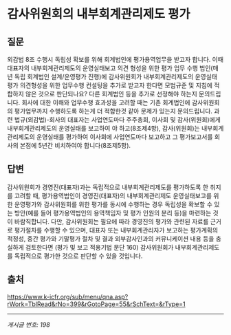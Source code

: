 # 감사위원회의 내부회계관리제도 평가

## 질문
외감법 8조 수행시 독립성 확보를 위해 회계법인에 평가용역업무을 받고자 합니다.
이때 대표자의 내부회계관리제도의 운영실태보고 의견 형성을 위한 평가 업무 수행 법인(매년 독립 회계법인 설계/운영평가 진행)에
감사위원회가 내부회계관리제도의 운영실태 평가 의견형성을 위한 업무수행 컨설팅을 추가로 받고자 한다면 모범규준 및 지침에 적합하지 않은 것으로 판단되나요? 다른 회계법인 등을 추가로 선정해야 하는지 문의드립니다. 회사에 대한 이해와 업무수행 효과성을 고려할 때는 기존 회계법인에
감사위원회의 평가업무까지 수행하도록 하는게 더 적합한것 같아 문제가 있는지 문의드립니다.
과련 법규(외감법)-회사의 대표자는 사업연도마다 주주총회, 이사회 및 감사(위원회)에게 내부회계관리제도의 운영실태를 보고하여
야 하고(8조제4항), 감사(위원회)는 내부회계관리제도의 운영실태를 평가하여 이사회에 사업연도마다 보고하고 그 평가보고서를 회사의 본점에 5년간 비치하여야 합니다(8조제5항).

## 답변
감사위원회가 경영진(대표자)과는 독립적으로 내부회계관리제도를 평가하도록 한 취지를 고려할 때, 평가용역법인이 경영진(대표자)의 내부회계관리제도 운영실태보고를 위한 운영평가와 감사위원회를 위한 평가를 동시에 수행하는 경우 독립성을 확보할 수 있는 방안(예를 들어 평가용역법인의 용역책임자 및 평가 인원의 분리 등)을 마련하는 것이 바람직합니다.
다만, 감사위원회는 필요에 따라 경영진의 평가와 관련된 자료를 근거로 평가절차를 수행할 수 있으며, 대표자 또는 내부회계관리자가 보고하는 평가계획의 적정성, 중간 평가와 기말평가 절차 및 결과 외부감사인과의 커뮤니케이션 내용 등을 충실하게 검토한다면 (평가 및 보고 적용기법 문단 160) 감사위원회가 내부회계관리제도를 독립적으로 평가한 것으로 판단할 수 있을 것입니다.

## 출처
https://www.k-icfr.org/sub/menu/qna.asp?rWork=TblRead&rNo=399&rGotoPage=55&rSchText=&rType=1

---
*게시글 번호: 198*
